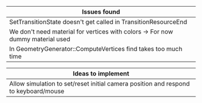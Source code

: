| Issues found |
| --- |
| SetTransitionState doesn't get called in TransitionResourceEnd |
| We don't need material for vertices with colors -> For now dummy material used |
| In GeometryGenerator::ComputeVertices find takes too much time |

| Ideas to implement |
| --- |
| Allow simulation to set/reset initial camera position and respond to keyboard/mouse |
